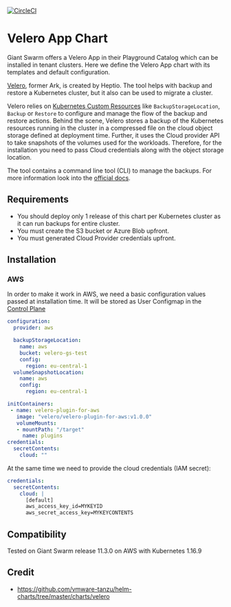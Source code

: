 [![CircleCI](https://circleci.com/gh/giantswarm/velero-app.svg?style=shield)](https://circleci.com/gh/giantswarm/velero-app-app)

# Velero App Chart

Giant Swarm offers a Velero App in their Playground Catalog which can be installed in tenant clusters.
Here we define the Velero App chart with its templates and default configuration.

[Velero](https://velero.io/), former Ark, is created by Heptio. The tool helps with backup and restore a Kubernetes cluster, but it also can be used to migrate a cluster.

Velero relies on [Kubernetes Custom Resources](https://kubernetes.io/docs/concepts/api-extension/custom-resources/#customresourcedefinitions) like `BackupStorageLocation`, `Backup` or `Restore` to configure and manage the flow of the backup and restore actions. Behind the scene, Velero stores a backup of the Kubernetes resources running in the cluster in a compressed file on the cloud object storage defined at deployment time. Further, it uses the Cloud provider API to take snapshots of the volumes used for the workloads. Therefore, for the installation you need to pass Cloud credentials along with the object storage location.

The tool contains a command line tool (CLI) to manage the backups. For more information look into the [official docs](https://velero.io/docs/v1.3.2/). 

## Requirements

- You should deploy only 1 release of this chart per Kubernetes cluster as it can run backups for entire cluster.
- You must create the S3 bucket or Azure Blob upfront. 
- You must generated Cloud Provider credentials upfront.

## Installation

### AWS

In order to make it work in AWS, we need a basic configuration values passed at installation time. It will be stored as User Configmap in the [Control Plane](https://docs.giantswarm.io/basics/app-platform/)

```yaml
configuration:
  provider: aws

  backupStorageLocation:
    name: aws
    bucket: velero-gs-test
    config:
      region: eu-central-1
  volumeSnapshotLocation:
    name: aws
    config:
      region: eu-central-1 

initContainers:
 - name: velero-plugin-for-aws
   image: "velero/velero-plugin-for-aws:v1.0.0"
   volumeMounts:
   - mountPath: "/target"
     name: plugins
credentials:
  secretContents:
    cloud: ""
```

At the same time we need to provide the cloud credentials (IAM secret):

```yaml
credentials:
  secretContents:
    cloud: |
      [default]
      aws_access_key_id=MYKEYID
      aws_secret_access_key=MYKEYCONTENTS
```

## Compatibility

Tested on Giant Swarm release 11.3.0 on AWS with Kubernetes 1.16.9

## Credit

* https://github.com/vmware-tanzu/helm-charts/tree/master/charts/velero
